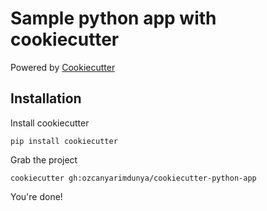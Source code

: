 # Sample python app with cookiecutter

Powered by [Cookiecutter](https://github.com/audreyr/cookiecutter)

## Installation

Install cookiecutter

```shell
pip install cookiecutter
```

Grab the project

```shell
cookiecutter gh:ozcanyarimdunya/cookiecutter-python-app
```

You're done!
